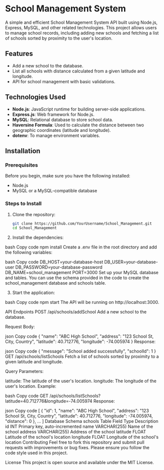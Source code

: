 # School Management System

A simple and efficient School Management System API built using Node.js, Express, MySQL, and other related technologies. This project allows users to manage school records, including adding new schools and fetching a list of schools sorted by proximity to the user's location.

## Features

- Add a new school to the database.
- List all schools with distance calculated from a given latitude and longitude.
- API for school management with basic validations.

## Technologies Used

- **Node.js**: JavaScript runtime for building server-side applications.
- **Express.js**: Web framework for Node.js.
- **MySQL**: Relational database to store school data.
- **Haversine Formula**: Used to calculate the distance between two geographic coordinates (latitude and longitude).
- **dotenv**: To manage environment variables.

## Installation

### Prerequisites

Before you begin, make sure you have the following installed:

- Node.js
- MySQL or a MySQL-compatible database

### Steps to Install

1. Clone the repository:

   ```bash
   git clone https://github.com/YourUsername/School_Management.git
   cd School_Management
2. Install the dependencies:

bash
Copy code
npm install
Create a .env file in the root directory and add the following variables:

bash
Copy code
DB_HOST=your-database-host
DB_USER=your-database-user
DB_PASSWORD=your-database-password
DB_NAME=school_management
PORT=3000
Set up your MySQL database and tables. You can use the schema provided in the code to create the school_management database and schools table.

3. Start the application:

bash
Copy code
npm start
The API will be running on http://localhost:3000.

API Endpoints
POST /api/schools/addSchool
Add a new school to the database.

Request Body:

json
Copy code
{
  "name": "ABC High School",
  "address": "123 School St, City, Country",
  "latitude": 40.712776,
  "longitude": -74.005974
}
Response:

json
Copy code
{
  "message": "School added successfully",
  "schoolId": 1
}
GET /api/schools/listSchools
Fetch a list of schools sorted by proximity to a given latitude and longitude.

Query Parameters:

latitude: The latitude of the user's location.
longitude: The longitude of the user's location.
Example:

bash
Copy code
GET /api/schools/listSchools?latitude=40.712776&longitude=-74.005974
Response:

json
Copy code
[
  {
    "id": 1,
    "name": "ABC High School",
    "address": "123 School St, City, Country",
    "latitude": 40.712776,
    "longitude": -74.005974,
    "distance": 0
  },
  ...
]
Database Schema
schools Table
Field	Type	Description
id	INT	Primary key, auto-incremented
name	VARCHAR(255)	Name of the school
address	VARCHAR(255)	Address of the school
latitude	FLOAT	Latitude of the school's location
longitude	FLOAT	Longitude of the school's location
Contributing
Feel free to fork this repository and submit pull requests with improvements or bug fixes. Please ensure you follow the code style used in this project.

License
This project is open source and available under the MIT License.


